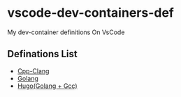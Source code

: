 # vscode-dev-containers-def
My dev-container definitions On VsCode


## Definations List

- [Cpp-Clang]("./cpp-clang")
- [Golang]("./golang")
- [Hugo(Golang + Gcc)]("./hugo")